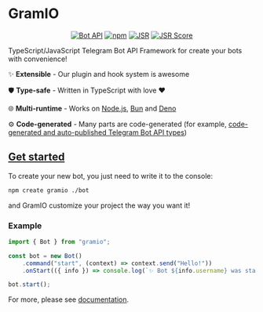 # GramIO

<div align="center">

[![Bot API](https://img.shields.io/badge/Bot%20API-7.9+-blue?logo=telegram&style=flat&labelColor=000&color=3b82f6)](https://core.telegram.org/bots/api)
[![npm](https://img.shields.io/npm/v/gramio?logo=npm&style=flat&labelColor=000&color=3b82f6)](https://www.npmjs.com/package/gramio)
[![JSR](https://jsr.io/badges/@gramio/core)](https://jsr.io/@gramio/core)
[![JSR Score](https://jsr.io/badges/@gramio/core/score)](https://jsr.io/@gramio/core)

</div>

TypeScript/JavaScript Telegram Bot API Framework for create your bots with convenience!

✨ **Extensible** - Our plugin and hook system is awesome

🛡️ **Type-safe** - Written in TypeScript with love ❤️

🌐 **Multi-runtime** - Works on [Node.js](https://nodejs.org/), [Bun](https://bun.sh/) and [Deno](https://deno.com/)

⚙️ **Code-generated** - Many parts are code-generated (for example, [code-generated and auto-published Telegram Bot API types](https://github.com/gramiojs/types))

## [Get started](https://gramio.dev/get-started)

To create your new bot, you just need to write it to the console:

```bash [npm]
npm create gramio ./bot
```

and GramIO customize your project the way you want it!

### Example

```typescript
import { Bot } from "gramio";

const bot = new Bot()
    .command("start", (context) => context.send("Hello!"))
    .onStart(({ info }) => console.log(`✨ Bot ${info.username} was started!`));

bot.start();
```

For more, please see [documentation](https://gramio.dev).

